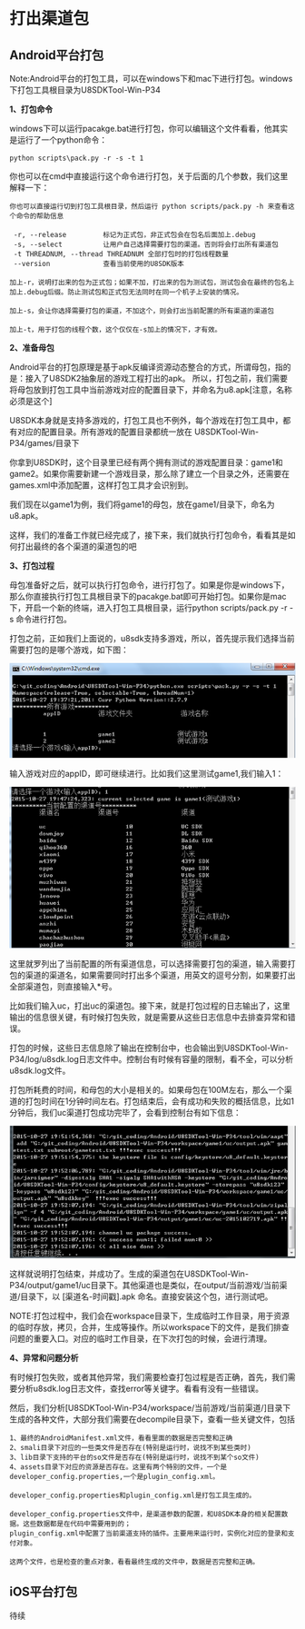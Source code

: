 打出渠道包
===========

Android平台打包
-------

Note:Android平台的打包工具，可以在windows下和mac下进行打包。windows下打包工具根目录为U8SDKTool-Win-P34

**1、打包命令**

windows下可以运行pacakge.bat进行打包，你可以编辑这个文件看看，他其实是运行了一个python命令：

```
python scripts\pack.py -r -s -t 1
```

你也可以在cmd中直接运行这个命令进行打包，关于后面的几个参数，我们这里解释一下：

```
你也可以直接运行切到打包工具根目录，然后运行 python scripts/pack.py -h 来查看这个命令的帮助信息

 -r, --release         标记为正式包，非正式包会在包名后面加上.debug
 -s, --select          让用户自己选择需要打包的渠道。否则将会打出所有渠道包
 -t THREADNUM, --thread THREADNUM 全部打包时的打包线程数量
 --version             查看当前使用的U8SDK版本

加上-r，说明打出来的包为正式包；如果不加，打出来的包为测试包，测试包会在最终的包名上加上.debug后缀。防止测试包和正式包无法同时在同一个机子上安装的情况。

加上-s，会让你选择需要打包的渠道，不加这个，则会打出当前配置的所有渠道的渠道包

加上-t，用于打包的线程个数，这个仅仅在-s加上的情况下，才有效。

```

**2、准备母包**

Android平台的打包原理是基于apk反编译资源动态整合的方式，所谓母包，指的是：接入了U8SDK2抽象层的游戏工程打出的apk。
所以，打包之前，我们需要将母包放到打包工具中当前游戏对应的配置目录下，并命名为u8.apk[注意，名称必须是这个]

U8SDK本身就是支持多游戏的，打包工具也不例外，每个游戏在打包工具中，都有对应的配置目录。所有游戏的配置目录都统一放在
U8SDKTool-Win-P34/games/目录下

你拿到U8SDK时，这个目录里已经有两个拥有测试的游戏配置目录：game1和game2。如果你需要新建一个游戏目录，那么除了建立一个目录之外，还需要在games.xml中添加配置，这样打包工具才会识别到。

我们现在以game1为例，我们将game1的母包，放在game1/目录下，命名为u8.apk。

这样，我们的准备工作就已经完成了，接下来，我们就执行打包命令，看看其是如何打出最终的各个渠道的渠道包的吧

**3、打包过程**

母包准备好之后，就可以执行打包命令，进行打包了。如果是你是windows下，那么你直接执行打包工具根目录下的pacakge.bat即可开始打包。如果你是mac下，开启一个新的终端，进入打包工具根目录，运行python scripts/pack.py -r -s 命令进行打包。

打包之前，正如我们上面说的，u8sdk支持多游戏，所以，首先提示我们选择当前需要打包的是哪个游戏，如下图：

![](images/package_select_game.png)

输入游戏对应的appID，即可继续进行。比如我们这里测试game1,我们输入1：

![](images/package_select_channel.png)

这里就罗列出了当前配置的所有渠道信息，可以选择需要打包的渠道，输入需要打包的渠道的渠道名，如果需要同时打出多个渠道，用英文的逗号分割，如果要打出全部渠道包，则直接输入*号。

比如我们输入uc，打出uc的渠道包。接下来，就是打包过程的日志输出了，这里输出的信息很关键，有时候打包失败，就是需要从这些日志信息中去排查异常和错误。

打包的时候，这些日志信息除了输出在控制台中，也会输出到U8SDKTool-Win-P34/log/u8sdk.log日志文件中。控制台有时候有容量的限制，看不全，可以分析u8sdk.log文件。

打包所耗费的时间，和母包的大小是相关的。如果母包在100M左右，那么一个渠道的打包时间在1分钟时间左右。打包结束后，会有成功和失败的概括信息，比如1分钟后，我们uc渠道打包成功完毕了，会看到控制台有如下信息：

![](images/package_success.png)

这样就说明打包结束，并成功了。生成的渠道包在U8SDKTool-Win-P34/output/game1/uc目录下。其他渠道也是类似，在output/当前游戏/当前渠道/目录下，以 [渠道名-时间戳].apk 命名。直接安装这个包，进行测试吧。

NOTE:打包过程中，我们会在workspace目录下，生成临时工作目录，用于资源的临时存放，拷贝，合并，生成等操作。所以workspace下的文件，是我们排查问题的重要入口。对应的临时工作目录，在下次打包的时候，会进行清理。

**4、异常和问题分析**

有时候打包失败，或者其他异常，我们需要检查打包过程是否正确，首先，我们需要分析u8sdk.log日志文件，查找error等关键字。看看有没有一些错误。

然后，我们分析[U8SDKTool-Win-P34/workspace/当前游戏/当前渠道/]目录下生成的各种文件，大部分我们需要在decompile目录下，查看一些关键文件，包括

```
1、最终的AndroidManifest.xml文件，看看里面的数据是否完整和正确
2、smali目录下对应的一些类文件是否存在(特别是运行时，说找不到某些类时)
3、lib目录下支持的平台的so文件是否存在(特别是运行时，说找不到某个so文件)
4、assets目录下对应的资源是否存在。这里有两个特别的文件，一个是developer_config.properties,一个是plugin_config.xml。

developer_config.properties和plugin_config.xml是打包工具生成的。

developer_config.properties文件中，是渠道参数的配置，和U8SDK本身的相关配置数据。这些数据都是在代码中需要用到的；
plugin_config.xml中配置了当前渠道支持的插件。主要用来运行时，实例化对应的登录和支付对象。

这两个文件，也是检查的重点对象，看看最终生成的文件中，数据是否完整和正确。

```

iOS平台打包
-------
待续
